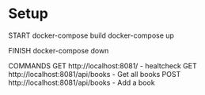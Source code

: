 # Setup
START
docker-compose build
docker-compose up

FINISH
docker-compose down

COMMANDS
GET http://localhost:8081/ - healtcheck
GET http://localhost:8081/api/books - Get all books
POST http://localhost:8081/api/books - Add a book
